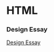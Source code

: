 HTML
====

### Design Essay

[Design Essay](https://cal-orr.github.io/GitHub/design_essay/designessay.html)

